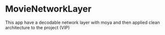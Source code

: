 # MovieNetworkLayer
This app have a decodable network layer with moya 
and then applied clean architecture to the project (VIP)
